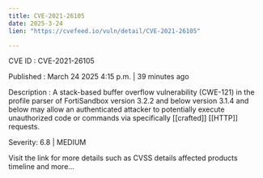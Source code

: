 ```yaml
---
title: CVE-2021-26105
date: 2025-3-24
lien: "https://cvefeed.io/vuln/detail/CVE-2021-26105"

---
```


CVE ID : CVE-2021-26105

Published :  March 24
2025
4:15 p.m. | 39 minutes ago

Description : A stack-based buffer overflow vulnerability (CWE-121) in the profile parser of FortiSandbox version 3.2.2 and below
version 3.1.4 and below may allow an authenticated attacker to potentially execute unauthorized code or commands via specifically [[crafted]] [[HTTP]] requests.

Severity: 6.8 | MEDIUM

Visit the link for more details
such as CVSS details
affected products
timeline
and more...
